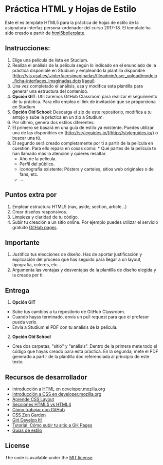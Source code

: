 # Práctica HTML y Hojas de Estilo

Este el es template HTML5 para la práctica de hojas de estilo de la asignatura
interfaz persona-ordenador del curso 2017-18. 
El template ha sido creado a partir de [html5boilerplate](https://github.com/h5bp/html5-boilerplate). 


## Instrucciones:
1. Elige una película de lista en Studium.
2. Realiza el análisis de la película según lo indicado en el enunciado de la práctica disponible en Studium
y empleando la plantilla disponible [http://vis.usal.es/~interfacesimaginadas/fileadmin/user_upload/modelo_ficha-interfaces_imaginadas.dotx](aqui) 
3. Una vez completado el análisis, usa y modifica esta plantilla para generar una estructura del contenido.
  1. **Opción GIT**: Utilizaremos GitHub Classroom para realizar el seguimiento de tu práctica. Para ello emplea el link de invitación que se proporciona en Studium
  2. **Opción Old School**: Descarga el zip de este repositorio, modifica a tu antojo y sube la práctica en un zip a Studium.
4. Por último, genera dos estilos diferentes:
  1. El primero se basará en una guía de estilo ya existente. Puedes utilizar una de las disponibles en [http://styleguides.io/](http://styleguides.io/) o buscar una tú. 
  2. El segundo será creado completamente por ti a partir de la película en cuestión. Para ello repara en cosas como:
    * Qué partes de la película te han llamado más la atención y quieres resaltar.
      * Año de la película.
      * Perfil del público.
      * Iconografía existente: Pósters y carteles, sitios web originales o de fans, etc.
      * ...

## Puntos extra por
1. Emplear estructura HTML5 (nav, aside, section, article...)
2. Crear diseños responsivos.
3. Limpieza y claridad de tu código.
4. Subir tu creación a un sitio online. Por ejemplo puedes utilizar el servicio gratuito [GitHub pages](https://pages.github.com).

## Importante
1. Justifica tus elecciones de diseño. Has de aportar justificación y explicación del proceso que has seguido
para llegar a un layout, tipografía, colores, etc...
2. Argumenta las ventajas y desventajas de la plantilla de diseño elegida y la creada por ti. 

## Entrega    
1. **Opción GIT**
  * Sube tus cambios a tu repositorio  de GitHub Classroom.
  * Cuando hayas terminado, envía un pull request para que el profesor pueda verlo.
  * Envía a Studium el PDF con tu análisis de la película.
2. **Opción Old School**
  * Crea dos carpetas, "sitio" y "análisis". Dentro de la primera mete todo el código que hayas creado para esta práctica. En la segunda, mete el PDF generado a partir de la plantilla doc referenciada al principio de este texto. 


## Recursos de desarrollador

* [Introducción a HTML en developer.mozilla.org](https://developer.mozilla.org/en-US/docs/Web/HTML)
* [Introducción a CSS en developer.mozilla.org](https://developer.mozilla.org/en-US/docs/Web/CSS)
* [Aprende CSS Layout](http://learnlayout.com/)
* [Secciones HTML5 vs HTML4](https://developer.mozilla.org/en-US/docs/Web/Guide/HTML/Using_HTML_sections_and_outlines#Structure_of_a_document_in_HTML_4)
* [Cómo trabajar con GitHub](https://guides.github.com/introduction/flow/)
* [CSS Zen Garden](www.csszengarden.com/tr/espanol/)
* [Girl Develop It!](https://www.girldevelopit.com/materials/html-intro)
* [Tutorial: Cómo subir tu sitio a GH Pages](http://docsbeta.pinegrow.com/host-html-website-github-pages-free/)
* [Guías de estilo](http://styleguides.io/)



## License

The code is available under the [MIT license](LICENSE.txt).